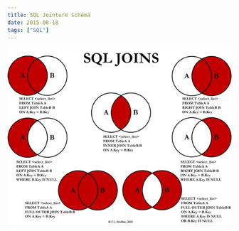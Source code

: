 ```yaml
---
title: SQL Jointure schéma
date: 2015-08-18
tags: ["SQL"]
---
```


![sql jointure](./sql_jointure.png)
